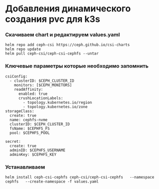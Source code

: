 # Добавления динамического создания pvc для k3s 

### Скачиваем chart и редактируем values.yaml
```
helm repo add ceph-csi https://ceph.github.io/csi-charts
helm repo update
helm pull ceph-csi/ceph-csi-cephfs --untar
```

### Ключевые параметры которые необходимо запомнить
```
csiConfig:
  - clusterID: $CEPH_CLUSTER_ID
    monitors: [$CEPH_MONITORS]
    readAffinity:
      enabled: true
      crushLocationLabels:
        - topology.kubernetes.io/region
        - topology.kubernetes.io/zone
storageClass:
  create: true
  name: cephfs-nvme
  clusterID: $CEPH_CLUSTER_ID
  fsName: $CEPHFS_FS
  pool: $CEPHFS_POOL

secret:
  create: true
  adminID: $CEPHFS_USERNAME
  adminKey: $CEPHFS_KEY
```
### Устанавливаем
```
helm install ceph-csi-cephfs ceph-csi/ceph-csi-cephfs   --namespace cephfs   --create-namespace -f values.yaml
```
